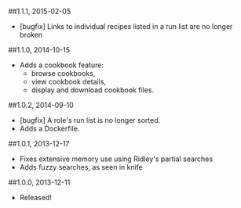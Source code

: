 ##1.1.1, 2015-02-05

* [bugfix] Links to individual recipes listed in a run list are no longer broken

##1.1.0, 2014-10-15

* Adds a cookbook feature:
  - browse cookbooks,
  - view cookbook details,
  - display and download cookbook files.

##1.0.2, 2014-09-10

* [bugfix] A role's run list is no longer sorted.
* Adds a Dockerfile.

##1.0.1, 2013-12-17

* Fixes extensive memory use using Ridley's partial searches
* Adds fuzzy searches, as seen in knife

##1.0.0, 2013-12-11

* Released!
